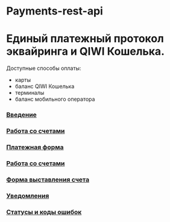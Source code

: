 # Payments-rest-api
# Единый платежный протокол эквайринга и QIWI Кошелька. 

Доступные способы оплаты:

- карты 
- баланс QIWI Кошелька
- терминалы
- баланс мобильного оператора

### [Введение](https://github.com/QIWI-API/bill-payments-rest-api-docs/blob/master/payments-rest-api_ru.html.md)
### [Работа со счетами](https://github.com/QIWI-API/bill-payments-rest-api-docs/blob/master/_payments_invoice_api_ru.html.md)
### [Платежная форма](https://github.com/QIWI-API/bill-payments-rest-api-docs/blob/master/_checkout_ru.html.md)
### [Работа со счетами](https://github.com/QIWI-API/bill-payments-rest-api-docs/blob/master/_payments_invoice_api_ru.html.md)
### [Форма выставления счета](https://github.com/QIWI-API/bill-payments-rest-api-docs/blob/master/_webform_ru.html.md)
### [Уведомления](https://github.com/QIWI-API/bill-payments-rest-api-docs/blob/master/_notification_ru.html.md)
### [Статусы и коды ошибок](https://github.com/QIWI-API/bill-payments-rest-api-docs/blob/master/_responses_ru.html.md)



